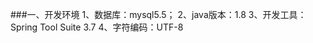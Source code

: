 
###一、开发环境
     1、数据库：mysql5.5；
     2、java版本：1.8
     3、开发工具：Spring Tool Suite 3.7
     4、字符编码：UTF-8